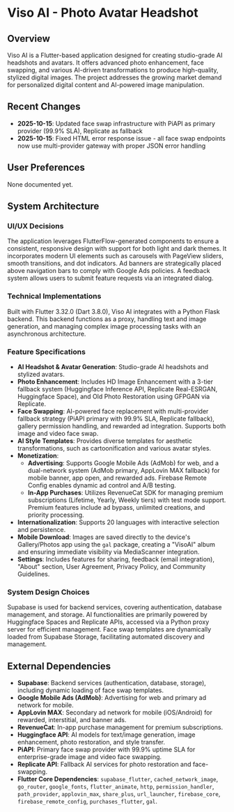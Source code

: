 # Viso AI - Photo Avatar Headshot

## Overview
Viso AI is a Flutter-based application designed for creating studio-grade AI headshots and avatars. It offers advanced photo enhancement, face swapping, and various AI-driven transformations to produce high-quality, stylized digital images. The project addresses the growing market demand for personalized digital content and AI-powered image manipulation.

## Recent Changes
- **2025-10-15**: Updated face swap infrastructure with PiAPI as primary provider (99.9% SLA), Replicate as fallback
- **2025-10-15**: Fixed HTML error response issue - all face swap endpoints now use multi-provider gateway with proper JSON error handling

## User Preferences
None documented yet.

## System Architecture

### UI/UX Decisions
The application leverages FlutterFlow-generated components to ensure a consistent, responsive design with support for both light and dark themes. It incorporates modern UI elements such as carousels with PageView sliders, smooth transitions, and dot indicators. Ad banners are strategically placed above navigation bars to comply with Google Ads policies. A feedback system allows users to submit feature requests via an integrated dialog.

### Technical Implementations
Built with Flutter 3.32.0 (Dart 3.8.0), Viso AI integrates with a Python Flask backend. This backend functions as a proxy, handling text and image generation, and managing complex image processing tasks with an asynchronous architecture.

### Feature Specifications
- **AI Headshot & Avatar Generation**: Studio-grade AI headshots and stylized avatars.
- **Photo Enhancement**: Includes HD Image Enhancement with a 3-tier fallback system (Huggingface Inference API, Replicate Real-ESRGAN, Huggingface Space), and Old Photo Restoration using GFPGAN via Replicate.
- **Face Swapping**: AI-powered face replacement with multi-provider fallback strategy (PiAPI primary with 99.9% SLA, Replicate fallback), gallery permission handling, and rewarded ad integration. Supports both image and video face swap.
- **AI Style Templates**: Provides diverse templates for aesthetic transformations, such as cartoonification and various avatar styles.
- **Monetization**:
    - **Advertising**: Supports Google Mobile Ads (AdMob) for web, and a dual-network system (AdMob primary, AppLovin MAX fallback) for mobile banner, app open, and rewarded ads. Firebase Remote Config enables dynamic ad control and A/B testing.
    - **In-App Purchases**: Utilizes RevenueCat SDK for managing premium subscriptions (Lifetime, Yearly, Weekly tiers) with test mode support. Premium features include ad bypass, unlimited creations, and priority processing.
- **Internationalization**: Supports 20 languages with interactive selection and persistence.
- **Mobile Download**: Images are saved directly to the device's Gallery/Photos app using the `gal` package, creating a "VisoAI" album and ensuring immediate visibility via MediaScanner integration.
- **Settings**: Includes features for sharing, feedback (email integration), "About" section, User Agreement, Privacy Policy, and Community Guidelines.

### System Design Choices
Supabase is used for backend services, covering authentication, database management, and storage. AI functionalities are primarily powered by Huggingface Spaces and Replicate APIs, accessed via a Python proxy server for efficient management. Face swap templates are dynamically loaded from Supabase Storage, facilitating automated discovery and management.

## External Dependencies

- **Supabase**: Backend services (authentication, database, storage), including dynamic loading of face swap templates.
- **Google Mobile Ads (AdMob)**: Advertising for web and primary ad network for mobile.
- **AppLovin MAX**: Secondary ad network for mobile (iOS/Android) for rewarded, interstitial, and banner ads.
- **RevenueCat**: In-app purchase management for premium subscriptions.
- **Huggingface API**: AI models for text/image generation, image enhancement, photo restoration, and style transfer.
- **PiAPI**: Primary face swap provider with 99.9% uptime SLA for enterprise-grade image and video face swapping.
- **Replicate API**: Fallback AI services for photo restoration and face-swapping.
- **Flutter Core Dependencies**: `supabase_flutter`, `cached_network_image`, `go_router`, `google_fonts`, `flutter_animate`, `http`, `permission_handler`, `path_provider`, `applovin_max`, `share_plus`, `url_launcher`, `firebase_core`, `firebase_remote_config`, `purchases_flutter`, `gal`.
